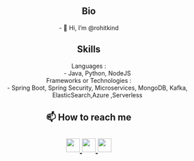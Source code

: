 <html>
   <body>
      <h2 align="center">Bio</h2>
      <p align="center">
        - 👋 Hi, I’m @rohitkind
        <br>
      </p>
      <h2 align="center">Skills</h2>
      <dl align="center">
         <dt>Languages :</dt>
         <dd>- Java, Python, NodeJS</dd>
         <dt>Frameworks or Technologies :</dt>
         <dd>- Spring Boot, Spring Security, Microservices,
            MongoDB, Kafka, ElasticSearch,Azure ,Serverless
         </dd>
      </dl>
      <h2 align="center">📫 How to reach me </h2>
      <h2 align="center">
         <a href="https://twitter.com/rohitkind">
         <img src="https://github.com/gauravghongde/social-icons/blob/master/PNG/Black/Twitter_black.png" width="32" height="32"/>
         </a>
         <a href="https://www.linkedin.com/in/rohit-kumar-82418b1a/">
         <img src="https://github.com/gauravghongde/social-icons/blob/master/PNG/Black/LinkedIN_black.png" width="32" height="32"/>
         </a>
         <a href="https://www.instagram.com/rohitkind">
         <img src="https://github.com/gauravghongde/social-icons/blob/master/PNG/Black/Instagram_black.png" width="32" height="32"/>
         </a>
      </h2>

   </body>
</html>


